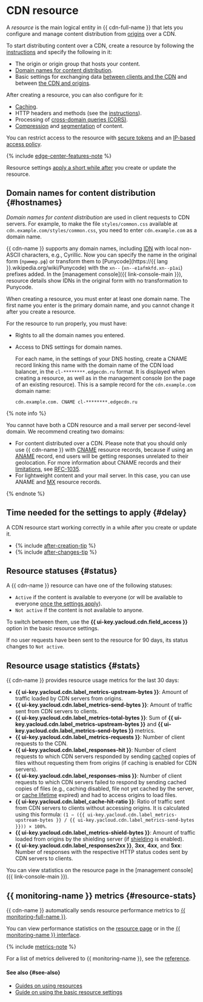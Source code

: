 # CDN resource

A _resource_ is the main logical entity in {{ cdn-full-name }} that lets you configure and manage content distribution from [origins](origins.md) over a CDN.

To start distributing content over a CDN, create a resource by following the [instructions](../operations/resources/create-resource.md) and specify the following in it:

* The origin or origin group that hosts your content.
* [Domain names for content distribution](#hostnames).
* Basic settings for exchanging data [between clients and the CDN](clients-to-servers.md) and between [the CDN and origins](servers-to-origins.md).

After creating a resource, you can also configure for it:

* [Caching](caching.md).
* HTTP headers and methods (see the [instructions](../operations/resources/configure-http.md)).
* Processing of [cross-domain queries (CORS)](cors.md).
* [Compression](compression.md) and [segmentation](slicing.md) of content.

You can restrict access to the resource with [secure tokens](./secure-tokens.md) and an [IP-based access policy](./ip-address-acl.md).

{% include [edge-center-features-note](../../_includes/cdn/edge-center-features-note.md) %}

Resource settings [apply a short while after](#delay) you create or update the resource.

## Domain names for content distribution {#hostnames}

_Domain names for content distribution_ are used in client requests to CDN servers. For example, to make the file `styles/common.css` available at `cdn.example.com/styles/common.css`, you need to enter `cdn.example.com` as a domain name.

{{ cdn-name }} supports any domain names, including [IDN](https://en.wikipedia.org/wiki/Internationalized_domain_name) with local non-ASCII characters, e.g., Cyrillic. Now you can specify the name in the original form (`пример.рф`) or transform them to [Punycode](https://{{ lang }}.wikipedia.org/wiki/Punycode) with the `xn--` (`xn--e1afmkfd.xn--p1ai`) prefixes added. In the [management console]({{ link-console-main }}), resource details show IDNs in the original form with no transformation to Punycode.

When creating a resource, you must enter at least one domain name. The first name you enter is the primary domain name, and you cannot change it after you create a resource.

For the resource to run properly, you must have:

* Rights to all the domain names you entered.
* Access to DNS settings for domain names.

   For each name, in the settings of your DNS hosting, create a CNAME record linking this name with the domain name of the CDN load balancer, in the `cl-********.edgecdn.ru` format. It is displayed when creating a resource, as well as in the management console (on the page of an existing resource). This is a sample record for the `cdn.example.com` domain name:

   ```
   cdn.example.com. CNAME cl-********.edgecdn.ru
   ```

{% note info %}

You cannot have both a CDN resource and a mail server per second-level domain. We recommend creating two domains:

* For content distributed over a CDN. Please note that you should only use {{ cdn-name }} with [CNAME](../../dns/concepts/resource-record.md#cname) resource records, because if using an [ANAME](../../dns/concepts/resource-record.md#aname) record, end users will be getting responses unrelated to their geolocation. For more information about CNAME records and their [limitations](https://www.rfc-editor.org/rfc/rfc1912#section-2.4), see [RFC-1035](https://www.ietf.org/rfc/rfc1035.html#section-3.3.1).
* For lightweight content and your mail server. In this case, you can use ANAME and [MX](../../dns/concepts/resource-record.md#mx) resource records.

{% endnote %}

## Time needed for the settings to apply {#delay}

A CDN resource start working correctly in a while after you create or update it.

* {% include [after-creation-tip](../../_includes/cdn/after-creation-tip.md) %}
* {% include [after-changes-tip](../../_includes/cdn/after-changes-tip.md) %}


## Resource statuses {#status}

A {{ cdn-name }} resource can have one of the following statuses:

* `Active` if the content is available to everyone (or will be available to everyone [once the settings apply](#delay)).
* `Not active` if the content is not available to anyone.

To switch between them, use the **{{ ui-key.yacloud.cdn.field_access }}** option in the basic resource settings.

If no user requests have been sent to the resource for 90 days, its status changes to `Not active`.

## Resource usage statistics {#stats}

{{ cdn-name }} provides resource usage metrics for the last 30 days:

* **{{ ui-key.yacloud.cdn.label_metrics-upstream-bytes }}**: Amount of traffic loaded by CDN servers from origins.
* **{{ ui-key.yacloud.cdn.label_metrics-send-bytes }}**: Amount of traffic sent from CDN servers to clients.
* **{{ ui-key.yacloud.cdn.label_metrics-total-bytes }}**: Sum of **{{ ui-key.yacloud.cdn.label_metrics-upstream-bytes }}** and **{{ ui-key.yacloud.cdn.label_metrics-send-bytes }}** metrics.
* **{{ ui-key.yacloud.cdn.label_metrics-requests }}**: Number of client requests to the CDN.
* **{{ ui-key.yacloud.cdn.label_responses-hit }}**: Number of client requests to which CDN servers responded by sending [cached](caching.md) copies of files without requesting them from origins (if caching is enabled for CDN servers).
* **{{ ui-key.yacloud.cdn.label_responses-miss }}**: Number of client requests to which CDN servers failed to respond by sending cached copies of files (e.g., caching disabled, file not yet cached by the server, or [cache lifetime](caching.md#server-side-cache-age) expired) and had to access origins to load files.
* **{{ ui-key.yacloud.cdn.label_cache-hit-ratio }}**: Ratio of traffic sent from CDN servers to clients without accessing origins. It is calculated using this formula: `(1 − ({{ ui-key.yacloud.cdn.label_metrics-upstream-bytes }} / {{ ui-key.yacloud.cdn.label_metrics-send-bytes }})) × 100%`.
* **{{ ui-key.yacloud.cdn.label_metrics-shield-bytes }}**: Amount of traffic loaded from origins by the shielding server (if [shielding](origins-shielding.md) is enabled).
* **{{ ui-key.yacloud.cdn.label_responses2xx }}**, **3xx**, **4xx**, and **5xx**: Number of responses with the respective HTTP status codes sent by CDN servers to clients.

You can view statistics on the resource page in the [management console]({{ link-console-main }}).

## {{ monitoring-name }} metrics {#resource-stats}

{{ cdn-name }} automatically sends resource performance metrics to [{{ monitoring-full-name }}](../../monitoring/).

You can view performance statistics on the [resource page](../operations/resources/get-stats.md#cdn-ui) or in the [{{ monitoring-name }} interface](../operations/resources/get-stats.md#monitoring).

{% include [metrics-note](../../_includes/cdn/metrics-note.md) %}

For a list of metrics delivered to {{ monitoring-name }}, see the [reference](../metrics.md).

#### See also {#see-also}

* [Guides on using resources](../operations/index.md#resources)
* [Guide on using the basic resource settings](../operations/resources/configure-basics.md)